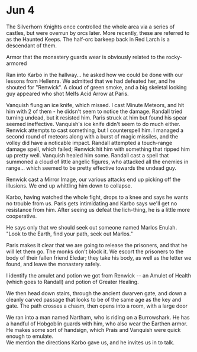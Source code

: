 
# Jun 4

The Silverhorn Knights once controlled the whole area via a series of castles, but were overrun by orcs later. More 
recently, these are referred to as the Haunted Keeps.   The half-orc barkeep back in Red Larch is a descendant of them.  

Armor that the monastery guards wear is obviously related to the rocky-armored 


Ran into Karbo in the hallway... he asked how we could be done with our lessons from Hellenra.  We admitted that we
had defeated her, and he shouted for "Renwick".    A cloud of green smoke, and a big skeletal looking guy appeared 
who shot Melfs Acid Arrow at Paris.

Vanquish flung an ice knife, which missed.  I cast Minute Meteors, and hit him with 2 of them - he didsn't seem to
notice the damage.  Randall tried turning undead, but it resisted him.  Paris struck at him but found his spear
seemed ineffective.  Vanquish's ice knife didn't seem to do much either.   Renwick attempts to cast something, but
I counterspell him.  I managed a second round of meteors along with a burst of magic missiles, and the volley did 
have a noticable impact.  Randall attempted a touch-range damage spell, which failed; Renwick hit him with something
that ripped him up pretty well.  Vanquish healed him some.  Randall cast a spell that summoned
a cloud of little angelic figures, who attacked all the enemies in range... which seemed to be pretty effective
towards the undead guy.

Renwick cast a Mirror Image, our various attacks end up picking off the illusions.  We end up whittling him down to
collapse.  

Karbo, having watched the whole fight, drops to a knee and says he wants no trouble from us.  Paris gets intimidating
and Karbo says we'll get no resistance from him.  After seeing us defeat the lich-thing, he is a little more cooperative.

He says only that we should seek out someone named Marlos Enulah.  "Look to the Earth, find your path, seek out Marlos."

Paris makes it clear that we are going to release the prisoners, and that he will let them go.  The monks don't 
block it.  We escort the prisoners to the body of their fallen friend Eledar; they take his body, as well as the letter
we found, and leave the monastery safely.

I identify the amulet and potion we got from Renwick -- an Amulet of Health (which goes to Randall)  and potion of 
Greater Healing.

We then head down stairs, through the ancient dwarven gate, and down a cleanly carved passage that looks to be of the
same age as the key and gate.  The path crosses a chasm, then opens into a room, with a large door 

We ran into a man named Nartham, who is riding on a Burrowshark.  He has a handful of Hobgoblin guards with him, who
also wear the Earthen armor.   He makes some sort of handsign, which Prais and Vanquish were quick enough to emulate.  
We mention the directions Karbo gave us, and he invites us in to talk.  